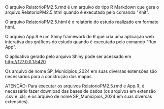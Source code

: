 O arquivo RelatorioPM2.5.rmd é um arquivo do tipo R Markdown que gera o arquivo RelatorioPM2.5.html quando é executado pelo comando "Knit".

O arquivo RelatorioPM2.5.html é o relatório do estudo realizado em formato html.  

O arquivo App.R  é um Shiny framework do R que cria uma aplicação  web interativa dos gráficos do estudo quando é executado pelo comando "Run App". 

O aplicativo gerado pelo arquivo Shiny pode ser acessado em http://127.0.0.1:5420

Os arquivo de nome SP_Municipios_2024 em suas diversas extensões são necessários para a construção dos mapas.

ATENÇÃO: Para executar os arquivos  RelatorioPM2.5.rmd e App.R, é necessário fazer download das bases de dados (os arquivos em extensão .csv e .xls; e os arquivo de nome SP_Municipios_2024 em suas diversas extensões). 
